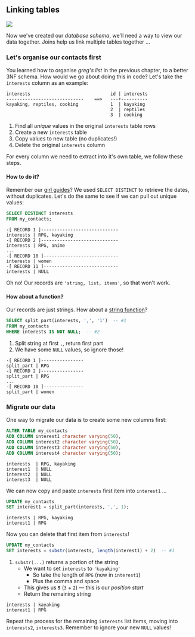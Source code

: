 ## Linking tables

![](./img/linking-tables.jpg)

Now we've created our _database schema_, we'll need a way to view our data together. Joins help us link multiple tables together ...

### Let's organise our contacts first

You learned how to organise _greg's list_ in the previous chapter, to a better 3NF schema. How would we go about doing this in code? Let's take the `interests` column as an example:


```text
interests                              id | interests
-----------------------------    ==>   ---+----------
kayaking, reptiles, cooking            1  | kayaking
                                       2  | reptiles
                                       3  | cooking
```

1. Find all _unique_ values in the original `interests` table rows
2. Create a new `interests` table
3. Copy values to new table (no duplicates!)
4. Delete the original `interests` column

For every column we need to extract into it's own table, we follow these steps.


#### How to do it?

Remember our [girl guides](#aggregatefunctions)? We used `SELECT DISTINCT` to retrieve the dates, without duplicates. Let's do the same to see if we can pull out unique values:

```sql
SELECT DISTINCT interests
FROM my_contacts;
```
```text
-[ RECORD 1 ]-----------------------------
interests | RPG, kayaking
-[ RECORD 2 ]-----------------------------
interests | RPG, anime
...
-[ RECORD 10 ]----------------------------
interests | women
-[ RECORD 11 ]----------------------------
interests | NULL
```

Oh no! Our records are `'string, list, items'`, so that won't work.


#### How about a function?

Our records are just strings. How about a [string function](#stringfunctions)?

```sql
SELECT split_part(interests, ',', '1')  -- #1
FROM my_contacts
WHERE interests IS NOT NULL;  -- #2
```

1. Split string at first `,`, return first part
2. We have some `NULL` values, so ignore those!

```text
-[ RECORD 1 ]----------------
split_part | RPG
-[ RECORD 2 ]----------------
split_part | RPG
...
-[ RECORD 10 ]---------------
split_part | women
```


### Migrate our data

One way to migrate our data is to create some new columns first:

```sql
ALTER TABLE my_contacts
ADD COLUMN interest1 character varying(50),
ADD COLUMN interest2 character varying(50),
ADD COLUMN interest3 character varying(50),
ADD COLUMN interest4 character varying(50);
```
```text
interests  | RPG, kayaking
interest1  | NULL
interest2  | NULL
interest3  | NULL
```

We can now copy and paste `interests` first item into `interest1` ...

```sql
UPDATE my_contacts
SET interest1 = split_part(interests, ',', 1);
```
```text
interests | RPG, kayaking
interest1 | RPG
```  

Now you can delete that first item from `interests`!

```sql
UPDATE my_contacts
SET interests = substr(interests, length(interest1) + 2)  -- #1
```

1. `substr(...)` returns a portion of the string
    + We want to set `interests` to `'kayaking'`
        - So take the length of `RPG` (now in `interest1`)
        - Plus the comma and space
    + This gives us **`5`** (`3` + `2`) — this is our _position start_
    + Return the remaining string

```text
interests | kayaking
interest1 | RPG
```

Repeat the process for the remaining `interests` list items, moving into `interests2`, `interests3`. Remember to ignore your new `NULL` values!
